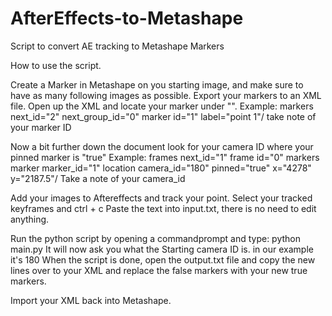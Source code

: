 # AfterEffects-to-Metashape
Script to convert AE tracking to Metashape Markers

How to use the script.

Create a Marker in Metashape on you starting image, and make sure to have as many following images as possible.
Export your markers to an XML file.
Open up the XML and locate your marker under "<markers>".
Example:
  markers next_id="2" next_group_id="0"
    marker id="1" label="point 1"/
take note of your marker ID


Now a bit further down the document look for your camera ID where your pinned marker is "true"
Example:
  frames next_id="1"
    frame id="0"
      markers
       marker marker_id="1"
         location camera_id="180" pinned="true" x="4278" y="2187.5"/
         Take a note of your camera_id
                 
                 
Add your images to Aftereffects and track your point.
Select your tracked keyframes and ctrl + c
Paste the text into input.txt, there is no need to edit anything.


Run the python script by opening a commandprompt and type: python main.py
It will now ask you what the Starting camera ID is. in our example it's 180
When the script is done, open the output.txt file and copy the new lines over to your XML and replace the false markers with your new true markers.
                 
Import your XML back into Metashape.
